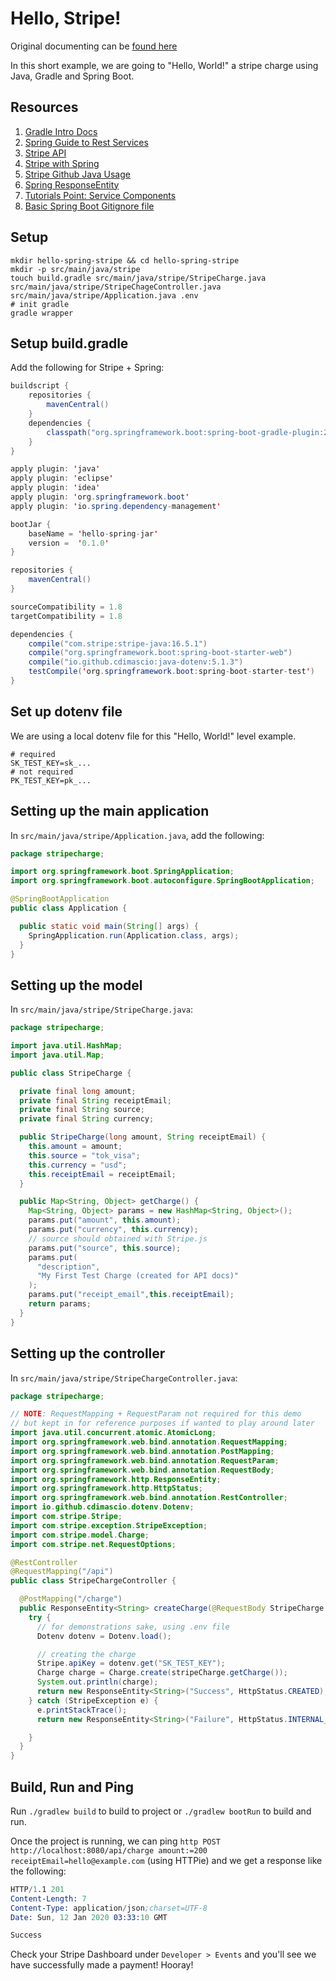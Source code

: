 
# Hello, Stripe!

Original documenting can be [found here](https://docs.dennisokeeffe.com/manual-stripe-java-spring-stripe-configuration)

In this short example, we are going to "Hello, World!" a stripe charge using Java, Gradle and Spring Boot.

## Resources

1. [Gradle Intro Docs](https://docs.dennisokeeffe.com/manual-java-gradle-intro)
2. [Spring Guide to Rest Services](https://spring.io/guides/gs/rest-service/)
3. [Stripe API](https://stripe.com/docs/api)
4. [Stripe with Spring](https://stackabuse.com/stripe-integration-with-java-spring-for-payment-processing/)
5. [Stripe Github Java Usage](https://github.com/stripe/stripe-java#usage)
6. [Spring ResponseEntity](https://docs.spring.io/spring-framework/docs/current/javadoc-api/org/springframework/http/ResponseEntity.html)
7. [Tutorials Point: Service Components](https://www.tutorialspoint.com/spring_boot/spring_boot_service_components.htm)
8. [Basic Spring Boot Gitignore file](https://gist.github.com/fteychene/1e5c30fc86d7623084d0)

## Setup

```shell
mkdir hello-spring-stripe && cd hello-spring-stripe
mkdir -p src/main/java/stripe
touch build.gradle src/main/java/stripe/StripeCharge.java src/main/java/stripe/StripeChageController.java src/main/java/stripe/Application.java .env
# init gradle
gradle wrapper
```

## Setup build.gradle

Add the following for Stripe + Spring:

```java
buildscript {
    repositories {
        mavenCentral()
    }
    dependencies {
        classpath("org.springframework.boot:spring-boot-gradle-plugin:2.2.1.RELEASE")
    }
}

apply plugin: 'java'
apply plugin: 'eclipse'
apply plugin: 'idea'
apply plugin: 'org.springframework.boot'
apply plugin: 'io.spring.dependency-management'

bootJar {
    baseName = 'hello-spring-jar'
    version =  '0.1.0'
}

repositories {
    mavenCentral()
}

sourceCompatibility = 1.8
targetCompatibility = 1.8

dependencies {
    compile("com.stripe:stripe-java:16.5.1")
    compile("org.springframework.boot:spring-boot-starter-web")
    compile("io.github.cdimascio:java-dotenv:5.1.3")
    testCompile('org.springframework.boot:spring-boot-starter-test')
}
```

## Set up dotenv file

We are using a local dotenv file for this "Hello, World!" level example.

```shell
# required
SK_TEST_KEY=sk_...
# not required
PK_TEST_KEY=pk_...
```

## Setting up the main application

In `src/main/java/stripe/Application.java`, add the following:

```java
package stripecharge;

import org.springframework.boot.SpringApplication;
import org.springframework.boot.autoconfigure.SpringBootApplication;

@SpringBootApplication
public class Application {

  public static void main(String[] args) {
    SpringApplication.run(Application.class, args);
  }
}
```

## Setting up the model

In `src/main/java/stripe/StripeCharge.java`:

```java
package stripecharge;

import java.util.HashMap;
import java.util.Map;

public class StripeCharge {

  private final long amount;
  private final String receiptEmail;
  private final String source;
  private final String currency;

  public StripeCharge(long amount, String receiptEmail) {
    this.amount = amount;
    this.source = "tok_visa";
    this.currency = "usd";
    this.receiptEmail = receiptEmail;
  }

  public Map<String, Object> getCharge() {
    Map<String, Object> params = new HashMap<String, Object>();
    params.put("amount", this.amount);
    params.put("currency", this.currency);
    // source should obtained with Stripe.js
    params.put("source", this.source);
    params.put(
      "description",
      "My First Test Charge (created for API docs)"
    );
    params.put("receipt_email",this.receiptEmail);
    return params;
  }
}
```

## Setting up the controller

In `src/main/java/stripe/StripeChargeController.java`:

```java
package stripecharge;

// NOTE: RequestMapping + RequestParam not required for this demo
// but kept in for reference purposes if wanted to play around later
import java.util.concurrent.atomic.AtomicLong;
import org.springframework.web.bind.annotation.RequestMapping;
import org.springframework.web.bind.annotation.PostMapping;
import org.springframework.web.bind.annotation.RequestParam;
import org.springframework.web.bind.annotation.RequestBody;
import org.springframework.http.ResponseEntity;
import org.springframework.http.HttpStatus;
import org.springframework.web.bind.annotation.RestController;
import io.github.cdimascio.dotenv.Dotenv;
import com.stripe.Stripe;
import com.stripe.exception.StripeException;
import com.stripe.model.Charge;
import com.stripe.net.RequestOptions;

@RestController
@RequestMapping("/api")
public class StripeChargeController {

  @PostMapping("/charge")
  public ResponseEntity<String> createCharge(@RequestBody StripeCharge stripeCharge) {
    try {
      // for demonstrations sake, using .env file
      Dotenv dotenv = Dotenv.load();

      // creating the charge
      Stripe.apiKey = dotenv.get("SK_TEST_KEY");
      Charge charge = Charge.create(stripeCharge.getCharge());
      System.out.println(charge);
      return new ResponseEntity<String>("Success", HttpStatus.CREATED);
    } catch (StripeException e) {
      e.printStackTrace();
      return new ResponseEntity<String>("Failure", HttpStatus.INTERNAL_SERVER_ERROR);

    }
  }
}
```

## Build, Run and Ping

Run `./gradlew build` to build to project or `./gradlew bootRun` to build and run.

Once the project is running, we can ping `http POST http://localhost:8080/api/charge amount:=200 receiptEmail=hello@example.com` (using HTTPie) and we get a response like the following:

```s
HTTP/1.1 201
Content-Length: 7
Content-Type: application/json;charset=UTF-8
Date: Sun, 12 Jan 2020 03:33:10 GMT

Success
```

Check your Stripe Dashboard under `Developer > Events` and you'll see we have successfully made a payment! Hooray!
